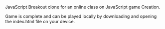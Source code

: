 JavaScript Breakout clone for an online class on JavaScript game Creation.

Game is complete and can be played locally by downloading and opening the index.html file on your device.
